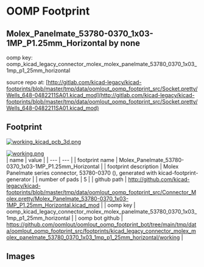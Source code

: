 # OOMP Footprint  
## Molex_Panelmate_53780-0370_1x03-1MP_P1.25mm_Horizontal  by none  
  
oomp key: oomp_kicad_legacy_connector_molex_molex_panelmate_53780_0370_1x03_1mp_p1_25mm_horizontal  
  
source repo at: [http://gitlab.com/kicad-legacy/kicad-footprints/blob/master/tmp/data/oomlout_oomp_footprint_src/Socket.pretty/Wells_648-0482211SA01.kicad_mod](http://gitlab.com/kicad-legacy/kicad-footprints/blob/master/tmp/data/oomlout_oomp_footprint_src/Socket.pretty/Wells_648-0482211SA01.kicad_mod)  
## Footprint  
  
[![working_kicad_pcb_3d.png](working_kicad_pcb_3d_600.png)](working_kicad_pcb_3d.png)  
  
[![working.png](working_600.png)](working.png)  
| name | value | 
| --- | --- | 
| footprint name | Molex_Panelmate_53780-0370_1x03-1MP_P1.25mm_Horizontal | 
| footprint description | Molex Panelmate series connector, 53780-0370 (), generated with kicad-footprint-generator | 
| number of pads | 5 | 
| github path | http://github.com/kicad-legacy/kicad-footprints/blob/master/tmp/data/oomlout_oomp_footprint_src/Connector_Molex.pretty/Molex_Panelmate_53780-0370_1x03-1MP_P1.25mm_Horizontal.kicad_mod | 
| oomp key | oomp_kicad_legacy_connector_molex_molex_panelmate_53780_0370_1x03_1mp_p1_25mm_horizontal | 
| oomp bot github | https://github.com/oomlout/oomlout_oomp_footprint_bot/tree/main/tmp/data/oomlout_oomp_footprint_src/footprints/kicad_legacy_connector_molex_molex_panelmate_53780_0370_1x03_1mp_p1_25mm_horizontal/working | 
## Images  

